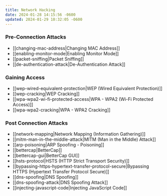 ```yaml
---
title: Network Hacking
date: 2024-01-28 14:15:56 -0600
updated: 2024-01-29 10:32:05 -0600
---
```


### Pre-Connection Attacks

* [[changing-mac-address|Changing MAC Address]]
* [[enabling-monitor-mode|Enabling Monitor Mode]]
* [[packet-sniffing|Packet Sniffing]]
* [[de-authentication-attack|De-Authentication Attack]]

### Gaining Access

* [[wep-wired-equivalent-protection|WEP (Wired Equivalent Protection)]]
* [[wep-cracking|WEP Cracking]]
* [[wpa-wpa2-wi-fi-protected-access|WPA - WPA2 (Wi-Fi Protected Access)]]
* [[wpa-wpa2-cracking|WPA - WPA2 Cracking]]

### Post Connection Attacks

* [[network-mapping|Network Mapping (Information Gathering)]]
* [[mitm-man-in-the-middle-attack|MITM (Man in the Middle) Attack]]
* [[arp-poisoning|ARP Spoofing - Poisoning]]
* [[bettercap|BetterCap]]
* [[bettercap-gui|BetterCap GUI]]
* [[hsts-protocol|HSTS (HTTP Strict Transport Security)]]
* [[bypassing-https-hypertext-transfer-protocol-secure|Bypassing HTTPS (Hypertext Transfer Protocol Secure)]]
* [[dns-spoofing|DNS Spoofing]]
* [[dns-spoofing-attack|DNS Spoofing Attack]]
* [[injecting-javascript-code|Injecting JavaScript Code]]
